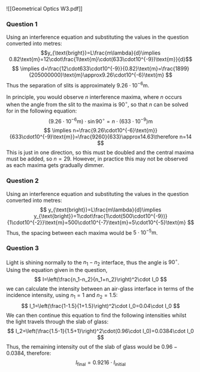 ![[Geometrical Optics W3.pdf]]

### Question 1
Using an interference equation and substituting the values in the question converted into metres:
$$y_{\text{bright}}=L\frac{m\lambda}{d}\implies 0.82\text{m}=12\cdot\frac{1\text{m}\cdot(633\cdot10^{-9})\text{m}}{d}$$
$$
\implies d=\frac{12\cdot633\cdot10^{-9}}{0.82}\text{m}=\frac{1899}{205000000}\text{m}\approx9.26\cdot10^{-6}\text{m}
$$
Thus the separation of slits is approximately $9.26\cdot10^{-6}\text{m}$.

In principle, you would observe $n$ interference maxima, where $n$ occurs when the angle from the slit to the maxima is $90^\circ$, so that $n$ can be solved for in the following equation:
$$
(9.26\cdot10^{-6}\text{m})\cdot \sin90^\circ=n\cdot(633\cdot10^{-9})\text{m}
$$
$$
\implies n=\frac{9.26\cdot10^{-6}\text{m}}{633\cdot10^{-9}\text{m}}=\frac{9260}{633}\approx14.63\therefore n=14
$$
This is just in one direction, so this must be doubled and the central maxima must be added, so $n=29$. However, in practice this may not be observed as each maxima gets gradually dimmer.
### Question 2
Using an interference equation and substituting the values in the question converted into metres:
$$
y_{\text{bright}}=L\frac{m\lambda}{d}\implies y_{\text{bright}}=1\cdot\frac{1\cdot(500\cdot10^{-9})}{1\cdot10^{-2}}\text{m}=500\cdot10^{-7}\text{m}=5\cdot10^{-5}\text{m}
$$
Thus, the spacing between each maxima would be $5\cdot10^{-5}\text{m}$.
### Question 3
Light is shining normally to the $n_1-n_2$ interface, thus the angle is $90^\circ$. Using the equation given in the question,
$$
I=\left(\frac{n_1-n_2}{n_1+n_2}\right)^2\cdot I_0
$$
we can calculate the intensity between an air-glass interface in terms of the incidence intensity, using $n_1=1$ and $n_2=1.5$:
$$
I_1=\left(\frac{1-1.5}{1+1.5}\right)^2\cdot I_0=0.04\cdot I_0
$$
We can then continue this equation to find the following intensities whilst the light travels through the slab of glass:
$$
I_2=\left(\frac{1.5-1}{1.5+1}\right)^2\cdot(0.96\cdot I_0)=0.0384\cdot I_0
$$
Thus, the remaining intensity out of the slab of glass would be $0.96-0.0384$, therefore:
$$
I_{\text{final}}=0.9216\cdot I_{\text{initial}}
$$
